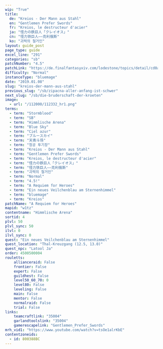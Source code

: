 ```yaml
---
wip: "True"
title:
  de: "Kreios - Der Mann aus Stahl"
  en: "Gentlemen Prefer Swords"
  fr: "Kreios, le destructeur d'acier"
  ja: "怪力の鉄巨人「クレイオス」"
  cn: "怪力铁巨人——克利俄斯"
  ko: "괴력의 철거인"
layout: guide_post
page_type: guide
excel_line: "291"
categories: "sb"
patchNumber: "4.5"
patchLink: "https://de.finalfantasyxiv.com/lodestone/topics/detail/cd0ae478a92f70d66b84cf28709b22a91ab401fc"
difficulty: "Normal"
instanceType: "bluemage"
date: "2019.01.08"
slug: "kreios-der-mann-aus-stahl"
previous_slug: "/sb/zipacna-aller-anfang-ist-schwer"
next_slug: "/sb/die-bruderschaft-der-kroeten"
image:
  - url: "/112000/112332_hr1.png"
terms:
  - term: "Stormblood"
  - term: "SB"
  - term: "Himmlische Arena"
  - term: "Blue Sky"
  - term: "Ciel azur"
  - term: "ブルースカイ"
  - term: "天青斗场"
  - term: "청공 투기장"
  - term: "Kreios - Der Mann aus Stahl"
  - term: "Gentlemen Prefer Swords"
  - term: "Kreios, le destructeur d'acier"
  - term: "怪力の鉄巨人「クレイオス」"
  - term: "怪力铁巨人——克利俄斯"
  - term: "괴력의 철거인"
  - term: "Normal"
  - term: "4.5!"
  - term: "A Requiem for Heroes"
  - term: "Ein neues Veilchenblau am Sternenhimmel"
  - term: "bluemage"
  - term: "Kreios"
patchName: "A Requiem for Heroes"
mapid: "w1tz"
contentname: "Himmlische Arena"
sortid: 4
plvl: 50
plvl_sync: 50
ilvl: 0
ilvl_sync: 0
quest: "Ein neues Veilchenblau am Sternenhimmel"
quest_location: "Thal-Kreuzgang (12.5, 13.0)"
quest_npc: "Latool Ja"
order: 4500500004
rouletts:
    allianceraid: False
    frontier: False
    expert: False
    guildhest: False
    level50_60_70: 0
    level80: False
    leveling: False
    main: False
    mentor: False
    normalraid: False
    trial: False
links:
    teamcraftlink: "35004"
    garlandtoolslink: "35004"
    gamerescapelink: "Gentlemen_Prefer_Swords"
mrh_vid1: "https://www.youtube.com/watch?v=tsOe1alrKbE"
contentzoneids:
  - id: 800388BC
---
```

